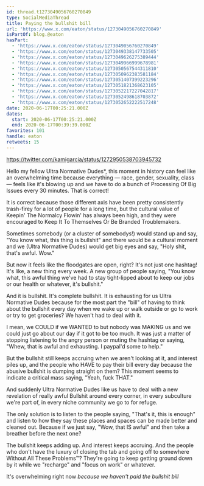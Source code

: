 ```yaml
---
id: thread.t1273049056760270849
type: SocialMediaThread
title: Paying the bullshit bill
url: 'https://www.x.com/eaton/status/1273049056760270849'
isPartOf: blog.@eaton
hasPart:
  - 'https://www.x.com/eaton/status/1273049056760270849'
  - 'https://www.x.com/eaton/status/1273049338147733505'
  - 'https://www.x.com/eaton/status/1273049626275389444'
  - 'https://www.x.com/eaton/status/1273049966999678981'
  - 'https://www.x.com/eaton/status/1273050567544311810'
  - 'https://www.x.com/eaton/status/1273050962383581184'
  - 'https://www.x.com/eaton/status/1273051407399223296'
  - 'https://www.x.com/eaton/status/1273051821368623105'
  - 'https://www.x.com/eaton/status/1273052217227042817'
  - 'https://www.x.com/eaton/status/1273052498618703872'
  - 'https://www.x.com/eaton/status/1273052652222517248'
date: 2020-06-17T00:25:21.000Z
dates:
  start: 2020-06-17T00:25:21.000Z
  end: 2020-06-17T00:39:39.000Z
favorites: 101
handle: eaton
retweets: 15
---
```

https://twitter.com/kamigarcia/status/1272950538703945732

Hello my fellow Ultra Normative Dudes*, this moment in history can feel like an overwhelming time because everything — race, gender, sexuality, class — feels like it's blowing up and we have to do a bunch of Processing Of Big Issues every 30 minutes. That is correct!

It is correct because those different axis have been pretty consistently trash-firey for a lot of people for a long time, but the cultural value of Keepin' The Normalcy Flowin' has always been high, and they were encouraged to Keep It To Themselves Or Be Branded Troublemakers.

Sometimes somebody (or a cluster of somebodys!) would stand up and say, "You know what, this thing is bullshit" and there would be a cultural moment and we (Ultra Normative Dudes) would get big eyes and say, "Holy shit, that's awful. Wow."

But now it feels like the floodgates are open, right? It's not just one hashtag! It's like, a new thing every week. A new group of people saying, "You know what, this awful thing we've had to stay tight-lipped about to keep our jobs or our health or whatever, it's bullshit."

And it is bullshit. It's complete bullshit. It is exhausting for us Ultra Normative Dudes because for the most part the "bill" of having to think about the bullshit every day when we wake up or walk outside or go to work or try to get groceries? We haven't had to deal with it.

I mean, we COULD if we WANTED to but nobody was MAKING us and we could just go about our day if it got to be too much. It was just a matter of stopping listening to the angry person or muting the hashtag or saying, "Whew, that is awful and exhausting. I paypal'd some to help."

But the bullshit still keeps accruing when we aren't looking at it, and interest piles up, and the people who HAVE to pay their bill every day because the abusive bullshit is dumping straight on them? This moment seems to indicate a critical mass saying, "Yeah, fuck THAT."

And suddenly Ultra Normative Dudes like us have to deal with a new revelation of really awful Bullshit around every corner, in every subculture we're part of, in every niche community we go to for refuge.

The only solution is to listen to the people saying, "That's it, this is enough" and listen to how they say these places and spaces can be made better and cleaned out. Because if we just say, "Wow, that IS awful" and then take a breather before the next one?

The bullshit keeps adding up. And interest keeps accruing. And the people who don't have the luxury of closing the tab and going off to somewhere Without All These Problems™? They're going to keep getting ground down by it while we "recharge" and "focus on work" or whatever.

It's overwhelming right now *because we haven't paid the bullshit bill*
